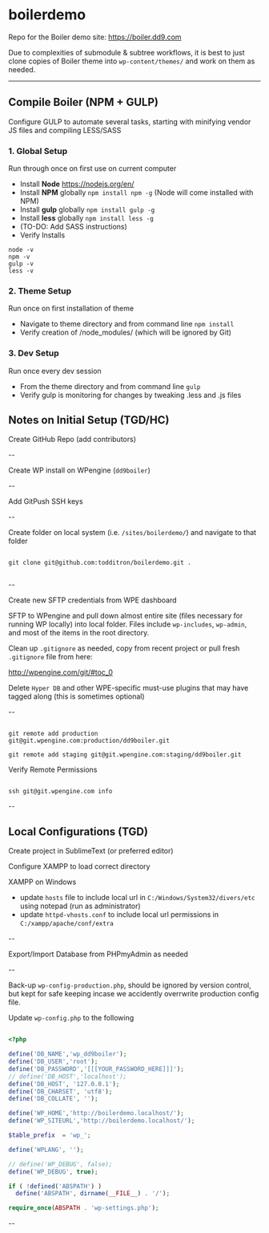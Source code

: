 # boilerdemo
Repo for the Boiler demo site: https://boiler.dd9.com

Due to complexities of submodule & subtree workflows, it is best to just clone copies of Boiler theme into `wp-content/themes/` and work on them as needed.

----------

## Compile Boiler (NPM + GULP)

Configure GULP to automate several tasks, starting with minifying vendor JS files and compiling LESS/SASS

### 1. Global Setup 
Run through once on first use on current computer

- Install **Node** https://nodejs.org/en/
- Install **NPM** globally  `npm install npm -g` (Node will come installed with NPM)
- Install **gulp** globally `npm install gulp -g`
- Install **less** globally `npm install less -g`  
- (TO-DO: Add SASS instructions)
- Verify Installs

```
node -v
npm -v
gulp -v
less -v
```

### 2. Theme Setup 
Run once on first installation of theme

- Navigate to theme directory and from command line `npm install`
- Verify creation of /node_modules/ (which will be ignored by Git)

### 3. Dev Setup 
Run once every dev session

- From the theme directory and from command line `gulp`
- Verify gulp is monitoring for changes by tweaking .less and .js files



## Notes on Initial Setup (TGD/HC)

Create GitHub Repo (add contributors)

--

Create WP install on WPengine (`dd9boiler`) 

--

Add GitPush SSH keys

--

Create folder on local system (i.e. `/sites/boilerdemo/`) and navigate to that folder

```

git clone git@github.com:todditron/boilerdemo.git .
 
```

--

Create new SFTP credentials from WPE dashboard

SFTP to WPengine and pull down almost entire site (files necessary for running WP locally) into local folder.  Files include `wp-includes`, `wp-admin`, and most of the items in the root directory.

Clean up `.gitignore` as needed, copy from recent project or pull fresh `.gitignore` file from here:

http://wpengine.com/git/#toc_0

Delete `Hyper DB` and other WPE-specific must-use plugins that may have tagged along (this is sometimes optional)

--

```

git remote add production git@git.wpengine.com:production/dd9boiler.git

git remote add staging git@git.wpengine.com:staging/dd9boiler.git

```

Verify Remote Permissions

```

ssh git@git.wpengine.com info

```

--


## Local Configurations (TGD)

Create project in SublimeText (or preferred editor)

Configure XAMPP to load correct directory

XAMPP on Windows
 - update `hosts` file to include local url in `C:/Windows/System32/divers/etc` using notepad (run as administrator)
 - update `httpd-vhosts.conf` to include local url permissions in `C:/xampp/apache/conf/extra` 

--

Export/Import Database from PHPmyAdmin as needed

--


Back-up `wp-config-production.php`, should be ignored by version control, but kept for safe keeping incase we accidently overrwrite production config file.

Update `wp-config.php` to the following

```PHP

<?php

define('DB_NAME','wp_dd9boiler');
define('DB_USER','root');
define('DB_PASSWORD','[[[YOUR_PASSWORD_HERE]]]');
// define('DB_HOST','localhost');
define('DB_HOST', '127.0.0.1');
define('DB_CHARSET', 'utf8');
define('DB_COLLATE', '');

define('WP_HOME','http://boilerdemo.localhost/');
define('WP_SITEURL','http://boilerdemo.localhost/');

$table_prefix  = 'wp_';

define('WPLANG', '');

// define('WP_DEBUG', false);
define('WP_DEBUG', true);

if ( !defined('ABSPATH') )
  define('ABSPATH', dirname(__FILE__) . '/');

require_once(ABSPATH . 'wp-settings.php');
```

--


